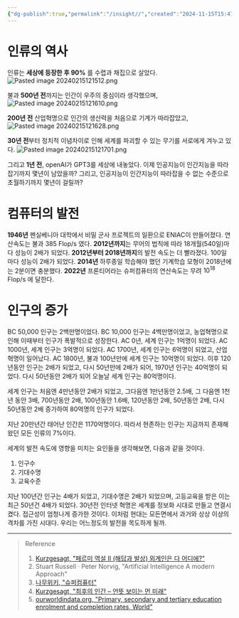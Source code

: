 ```yaml
---
{"dg-publish":true,"permalink":"/insight//","created":"2024-11-15T15:47:26.000+09:00","updated":"2025-01-14T15:33:48.000+09:00"}
---
```



# 인류의 역사

인류는 **세상에 등장한 후 90%** 를 수렵과 채집으로 살았다.
![Pasted image 20240215121512.png](/img/user/z-Attached%20Files/Pasted%20image%2020240215121512.png)


불과 **500년 전**까지는 인간이 우주의 중심이라 생각했으며,
![Pasted image 20240215121610.png](/img/user/z-Attached%20Files/Pasted%20image%2020240215121610.png)


**200년 전** 산업혁명으로 인간의 생산력을 처음으로 기계가 따라잡았고,
![Pasted image 20240215121628.png](/img/user/z-Attached%20Files/Pasted%20image%2020240215121628.png)


**30년 전**부터 정치적 이념차이로 인해 세계를 파괴할 수 있는 무기를 서로에게 겨누고 있다.
![Pasted image 20240215121701.png](/img/user/z-Attached%20Files/Pasted%20image%2020240215121701.png)


그리고 **1년 전**, openAI가 GPT3를 세상에 내놓았다.
이제 인공지능이 인간지능을 따라잡기까지 몇년이 남았을까?
그리고, 인공지능이 인간지능이 따라잡을 수 없는 수준으로 초월하기까지 몇년이 걸릴까?

# 컴퓨터의 발전

**1946년** 펜실베니아 대학에서 비밀 군사 프로젝트의 일환으로 ENIAC이 만들어졌다. 연산속도는 불과 385 Flop/s 였다.
**2012년까지**는 무어의 법칙에 따라 18개월(540일)마다 성능이 2배가 되었다.
**2012년부터 2018년까지**의 발전 속도는 더 빨라졌다. 100일마다 성능이 2배가 되었다.
**2014년** 하루종일 학습해야 했던 기계학습 모형이 2018년에는 2분이면 충분했다.
**2022년** 프론티어라는 슈퍼컴퓨터의 연산속도는 무려 $10^{18}$ Flop/s 에 달한다.

# 인구의 증가

BC 50,000 인구는 2백만명이었다.
BC 10,000 인구는 4백만명이었고, 농업혁명으로 인해 이때부터 인구가 폭발적으로 성장한다.
AC 0년, 세계 인구는 1억명이 되었다. 
AC 1000년, 세계 인구는 3억명이 되었다.
AC 1700년, 세계 인구는 6억명이 되었고, 산업혁명이 일어났다.
AC 1800년, 불과 100년만에 세계 인구는 10억명이 되었다.
이후 120년동안 인구는 2배가 되었고, 다시 50년만에 2배가 되어, 1970년 인구는 40억명이 되었다.
다시 50년동안 2배가 되어 오늘날 세계 인구는 80억명이다.

세계 인구는 처음엔 4만년동안 2배가 되었고, 그다음엔 1만년동안 2.5배, 그 다음엔 1천년 동안 3배, 700년동안 2배, 100년동안 1.6배, 120년동안 2배, 50년동안 2배, 다시 50년동안 2배 증가하여 80억명의 인구가 되었다.

지난 20만년간 태어난 인간은 1170억명이다. 따라서 현존하는 인구는 지금까지 존재해왔던 모든 인류의 7%이다.

세계의 발전 속도에 영향을 미치는 요인들을 생각해보면, 다음과 같을 것이다.
1. 인구수
2. 기대수명
3. 교육수준

지난 100년간
인구는 4배가 되었고,
기대수명은 2배가 되었으며,
고등교육을 받은 이는 최근 50년건 4배가 되었다. 30년전 인터넷 혁명은 세계를 정보화 시대로 만들고 연결시켰다. 접근성이 엄청나게 증가한 것이다.
이처럼 현대는 모든면에서 과거와 상상 이상의 격차를 가진 시대다.
우리는 어느정도의 발전을 목도하게 될까.

---

> Reference
> 1. [Kurzgesagt, "페르미 역설 II (해답과 발상) 외계인은 다 어디에?"](https://www.youtube.com/watch?v=jBis8fC8NS4&t=329s)
> 2. Stuart Russell · Peter Norvig, "Artificial Intelligence A modern Approach"
> 3. [나무위키, "슈퍼컴퓨터"](https://namu.wiki/w/%EC%8A%88%ED%8D%BC%EC%BB%B4%ED%93%A8%ED%84%B0#s-4.1)
> 4. [Kurzgesagt, "최후의 인간 – 언뜻 보이는 먼 미래"](https://www.youtube.com/watch?v=NGfClM6lALA&t=612s)
> 5. [ourworldindata.org, "Primary, secondary and tertiary education enrolment and completion rates, World"](https://ourworldindata.org/grapher/primary-secondary-enrollment-completion-rates)

